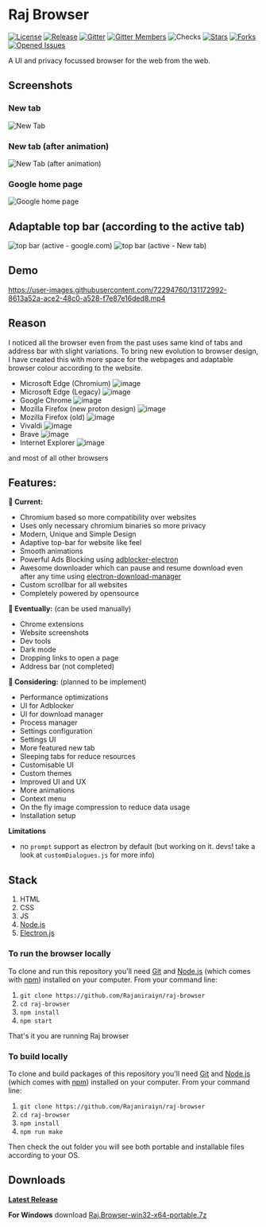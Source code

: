 # Raj Browser
[![License](https://badgen.net/github/license/Rajaniraiyn/raj-browser)](LICENSE) [![Release](https://badgen.net/github/release/Rajaniraiyn/raj-browser)](../../releases/latest) [![Gitter](https://badges.gitter.im/raj-browser/community.svg)](https://gitter.im/raj-browser/community) [![Gitter Members](https://badgen.net/gitter/members/raj-browser/community)](https://gitter.im/raj-browser/community) ![Checks](https://badgen.net/github/checks/Rajaniraiyn/raj-browser) [![Stars](https://badgen.net/github/stars/Rajaniraiyn/raj-browser)](../../stargazers) [![Forks](https://badgen.net/github/forks/Rajaniraiyn/raj-browser)](../../network/members) [![Opened Issues](https://badgen.net/github/open-issues/Rajaniraiyn/raj-browser)](../../issues?q=is%3Aopen)

A UI and privacy focussed browser for the web from the web.

## Screenshots
### New tab
![New Tab](https://user-images.githubusercontent.com/72294760/131171971-10b9c9f0-f03f-4e4b-bb5d-78721f72cbae.png)
### New tab (after animation)
![New Tab (after animation)](https://user-images.githubusercontent.com/72294760/131172020-e41a5e37-822d-4927-898b-2ba439bef3f0.png)
### Google home page
![Google home page](https://user-images.githubusercontent.com/72294760/131172169-082379af-6bc4-41d3-b528-db31dab6b9fb.png)
## Adaptable top bar (according to the active tab)
![top bar (active - google.com)](https://user-images.githubusercontent.com/72294760/131172271-4ada4b0c-784b-4394-9ca7-bf483ae5d82e.png)
![top bar (active - New tab)](https://user-images.githubusercontent.com/72294760/131172300-cb02c651-00a1-45e5-9818-6aefda042b82.png)

## Demo
https://user-images.githubusercontent.com/72294760/131172992-8613a52a-ace2-48c0-a528-f7e87e16ded8.mp4

## Reason
I noticed all the browser even from the past uses same kind of tabs and address bar with slight variations.
To bring new evolution to browser design, I have created this with more space for the webpages and adaptable browser colour according to the website.

- Microsoft Edge (Chromium) ![image](https://user-images.githubusercontent.com/72294760/131173277-3278767e-1d20-4621-bcd5-ae58bd0a73b4.png)
- Microsoft Edge (Legacy) ![image](https://user-images.githubusercontent.com/72294760/131176216-d753f761-0e5b-4160-80ac-b74c42c90ceb.png)
- Google Chrome ![image](https://user-images.githubusercontent.com/72294760/131173422-3f10d0df-4df6-40a1-8234-9b3299022926.png)
- Mozilla Firefox (new proton design) ![image](https://user-images.githubusercontent.com/72294760/131173690-d336fc07-eca9-4c38-bff2-ca63d721e82a.png)
- Mozilla Firefox (old) ![image](https://user-images.githubusercontent.com/72294760/131173829-f382f4f6-0dc4-4772-b4e8-69172fbfead9.png)
- Vivaldi ![image](https://user-images.githubusercontent.com/72294760/131174404-2dc56f12-bf64-469e-a6b5-2c718df7beab.png)
- Brave ![image](https://user-images.githubusercontent.com/72294760/131174497-ef2663c8-25bf-4fbb-8eb4-80d29d02162d.png)
- Internet Explorer ![image](https://user-images.githubusercontent.com/72294760/131176270-c43c0632-bd26-4001-b1e1-656b062f5caf.png)

and most of all other browsers

## Features:
**🚀 Current:**
- Chromium based so more compatibility over websites
- Uses only necessary chromium binaries so more privacy
- Modern, Unique and Simple Design 
- Adaptive top-bar for website like feel
- Smooth animations
- Powerful Ads Blocking using [adblocker-electron](https://github.com/cliqz-oss/adblocker/tree/master/packages/adblocker-electron)
- Awesome downloader which can pause and resume download even after any time using [electron-download-manager](https://github.com/danielnieto/electron-download-manager)
- Custom scrollbar for all websites
- Completely powered by opensource

**🤞 Eventually:** (can be used manually)
- Chrome extensions
- Website screenshots
- Dev tools
- Dark mode
- Dropping links to open a page
- Address bar (not completed)

**🤔 Considering:** (planned to be implement)
- Performance optimizations
- UI for Adblocker
- UI for download manager
- Process manager
- Settings configuration
- Settings UI
- More featured new tab
- Sleeping tabs for reduce resources
- Customisable UI
- Custom themes
- Improved UI and UX
- More animations
- Context menu
- On the fly image compression to reduce data usage
- Installation setup

**Limitations**
- no `prompt` support as electron by default (but working on it. devs! take a look at `customDialogues.js` for more info)

## Stack

 1. HTML
 2. CSS
 3. JS
 4. [Node.js](https://nodejs.org/)
 5. [Electron.js](https://www.electronjs.org/)

### To run the browser locally

To clone and run this repository you'll need [Git](https://git-scm.com) and [Node.js](https://nodejs.org/en/download/) (which comes with [npm](http://npmjs.com)) installed on your computer. From your command line:

 1.  `git clone https://github.com/Rajaniraiyn/raj-browser`
 2.  `cd raj-browser`
 3.  `npm install`
 4.  `npm start`

That's it you are running Raj browser

### To build locally

To clone and build packages of this repository you'll need [Git](https://git-scm.com) and [Node.js](https://nodejs.org/en/download/) (which comes with [npm](http://npmjs.com)) installed on your computer. From your command line:

 1.  `git clone https://github.com/Rajaniraiyn/raj-browser`
 2.  `cd raj-browser`
 3.  `npm install`
 4.  `npm run make`

Then check the out folder you will see both portable and installable files according to your OS.

## Downloads

[**Latest Release**](https://github.com/Rajaniraiyn/raj-browser/releases/latest)

**For Windows** download [Raj.Browser-win32-x64-portable.7z](https://github.com/Rajaniraiyn/raj-browser/releases/download/v0.00.01-alpha/Raj.Browser-win32-x64-portable.7z)
